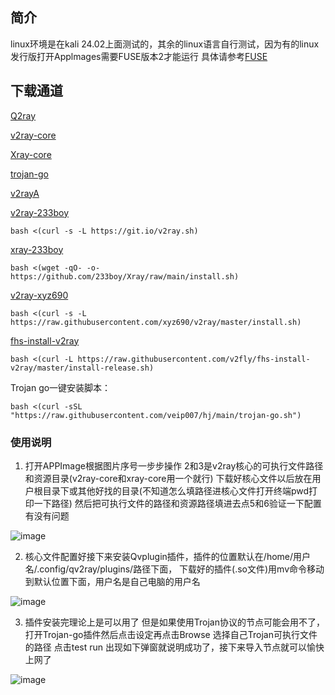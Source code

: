 ## 简介

linux环境是在kali 24.02上面测试的，其余的linux语言自行测试，因为有的linux发行版打开Applmages需要FUSE版本2才能运行
具体请参考[FUSE](https://github.com/AppImage/AppImageKit/wiki/FUSE)

## 下载通道
[Q2ray](https://github.com/Qv2ray/Qv2ray)

[v2ray-core](https://github.com/v2fly/v2ray-core)

[Xray-core](https://github.com/XTLS/Xray-core)

[trojan-go](https://github.com/p4gefau1t/trojan-go)

[v2rayA](https://github.com/v2rayA/v2rayA)

[v2ray-233boy](https://github.com/233boy/v2ray)

```
bash <(curl -s -L https://git.io/v2ray.sh)
```

[xray-233boy](https://github.com/233boy/Xray)

```
bash <(wget -qO- -o- https://github.com/233boy/Xray/raw/main/install.sh)
```

[v2ray-xyz690](https://github.com/xyz690/v2ray/tree/master)

```
bash <(curl -s -L https://raw.githubusercontent.com/xyz690/v2ray/master/install.sh)
```

[fhs-install-v2ray](https://github.com/v2fly/fhs-install-v2ray)

```
bash <(curl -L https://raw.githubusercontent.com/v2fly/fhs-install-v2ray/master/install-release.sh)
```


Trojan go一键安装脚本：

```
bash <(curl -sSL "https://raw.githubusercontent.com/veip007/hj/main/trojan-go.sh")
```

### 使用说明
1. 打开APPImage根据图片序号一步步操作 2和3是v2ray核心的可执行文件路径和资源目录(v2ray-core和xray-core用一个就行)
下载好核心文件以后放在用户根目录下或其他好找的目录(不知道怎么填路径进核心文件打开终端pwd打印一下路径) 然后把可执行文件的路径和资源路径填进去点5和6验证一下配置有没有问题

![image](https://github.com/kukuqi666/Qv2ray_tools/blob/main/images/IMG_20240722_132513.png)

2. 核心文件配置好接下来安装Qvplugin插件，插件的位置默认在/home/用户名/.config/qv2ray/plugins/路径下面，
下载好的插件(.so文件)用mv命令移动到默认位置下面，用户名是自己电脑的用户名

![image](https://github.com/kukuqi666/Qv2ray_tools/blob/main/images/IMG_20240722_132623.png)

3. 插件安装完理论上是可以用了 但是如果使用Trojan协议的节点可能会用不了，打开Trojan-go插件然后点击设定再点击Browse
   选择自己Trojan可执行文件的路径 点击test run 出现如下弹窗就说明成功了，接下来导入节点就可以愉快上网了
   
![image](https://github.com/kukuqi666/Qv2ray_tools/blob/main/images/IMG_20240722_132806.png)
